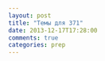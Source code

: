 ```yaml
---
layout: post
title: "Темы для 371"
date: 2013-12-17T17:28:00
comments: true
categories: prep 
---
```

